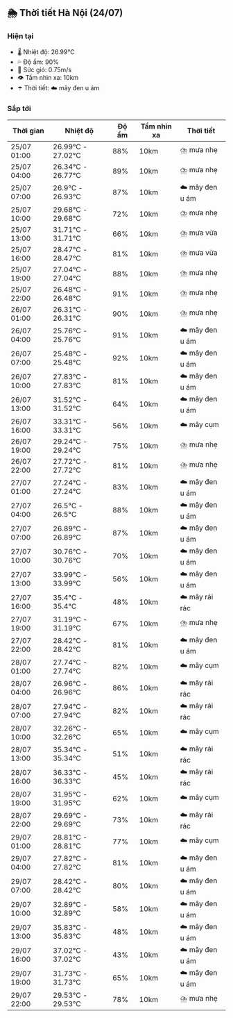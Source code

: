 ## 🌦️ Thời tiết Hà Nội (24/07)

### Hiện tại

- 🌡️ Nhiệt độ: 26.99℃
- 💦 Độ ẩm: 90%
- 💨 Sức gió: 0.75m/s
- 👁️ Tầm nhìn xa: 10km
- ☂️ Thời tiết: ☁️ mây đen u ám

### Sắp tới

| Thời gian | Nhiệt độ | Độ ẩm | Tầm nhìn xa | Thời tiết |
| --- | --- | --- | --- | --- |
| 25/07 01:00 | 26.99℃ - 27.02℃ | 88% | 10km | ⛈️ mưa nhẹ |
| 25/07 04:00 | 26.34℃ - 26.77℃ | 89% | 10km | ⛈️ mưa nhẹ |
| 25/07 07:00 | 26.9℃ - 26.93℃ | 87% | 10km | ☁️ mây đen u ám |
| 25/07 10:00 | 29.68℃ - 29.68℃ | 72% | 10km | ⛈️ mưa nhẹ |
| 25/07 13:00 | 31.71℃ - 31.71℃ | 66% | 10km | ⛈️ mưa vừa |
| 25/07 16:00 | 28.47℃ - 28.47℃ | 81% | 10km | ⛈️ mưa vừa |
| 25/07 19:00 | 27.04℃ - 27.04℃ | 88% | 10km | ⛈️ mưa nhẹ |
| 25/07 22:00 | 26.48℃ - 26.48℃ | 91% | 10km | ⛈️ mưa nhẹ |
| 26/07 01:00 | 26.31℃ - 26.31℃ | 90% | 10km | ⛈️ mưa nhẹ |
| 26/07 04:00 | 25.76℃ - 25.76℃ | 91% | 10km | ☁️ mây đen u ám |
| 26/07 07:00 | 25.48℃ - 25.48℃ | 92% | 10km | ☁️ mây đen u ám |
| 26/07 10:00 | 27.83℃ - 27.83℃ | 81% | 10km | ☁️ mây đen u ám |
| 26/07 13:00 | 31.52℃ - 31.52℃ | 64% | 10km | ☁️ mây đen u ám |
| 26/07 16:00 | 33.31℃ - 33.31℃ | 56% | 10km | ☁️ mây cụm |
| 26/07 19:00 | 29.24℃ - 29.24℃ | 75% | 10km | ⛈️ mưa nhẹ |
| 26/07 22:00 | 27.72℃ - 27.72℃ | 81% | 10km | ⛈️ mưa nhẹ |
| 27/07 01:00 | 27.24℃ - 27.24℃ | 83% | 10km | ☁️ mây đen u ám |
| 27/07 04:00 | 26.5℃ - 26.5℃ | 88% | 10km | ☁️ mây đen u ám |
| 27/07 07:00 | 26.89℃ - 26.89℃ | 87% | 10km | ☁️ mây đen u ám |
| 27/07 10:00 | 30.76℃ - 30.76℃ | 70% | 10km | ☁️ mây đen u ám |
| 27/07 13:00 | 33.99℃ - 33.99℃ | 56% | 10km | ☁️ mây đen u ám |
| 27/07 16:00 | 35.4℃ - 35.4℃ | 48% | 10km | ☁️ mây rải rác |
| 27/07 19:00 | 31.19℃ - 31.19℃ | 67% | 10km | ⛈️ mưa nhẹ |
| 27/07 22:00 | 28.42℃ - 28.42℃ | 81% | 10km | ☁️ mây đen u ám |
| 28/07 01:00 | 27.74℃ - 27.74℃ | 82% | 10km | ☁️ mây cụm |
| 28/07 04:00 | 26.96℃ - 26.96℃ | 86% | 10km | ☁️ mây rải rác |
| 28/07 07:00 | 27.94℃ - 27.94℃ | 82% | 10km | ☁️ mây rải rác |
| 28/07 10:00 | 32.26℃ - 32.26℃ | 65% | 10km | ☁️ mây cụm |
| 28/07 13:00 | 35.34℃ - 35.34℃ | 51% | 10km | ☁️ mây rải rác |
| 28/07 16:00 | 36.33℃ - 36.33℃ | 45% | 10km | ☁️ mây rải rác |
| 28/07 19:00 | 31.95℃ - 31.95℃ | 62% | 10km | ☁️ mây cụm |
| 28/07 22:00 | 29.69℃ - 29.69℃ | 73% | 10km | ☁️ mây rải rác |
| 29/07 01:00 | 28.81℃ - 28.81℃ | 77% | 10km | ☁️ mây cụm |
| 29/07 04:00 | 27.82℃ - 27.82℃ | 81% | 10km | ☁️ mây đen u ám |
| 29/07 07:00 | 28.42℃ - 28.42℃ | 80% | 10km | ☁️ mây đen u ám |
| 29/07 10:00 | 32.89℃ - 32.89℃ | 58% | 10km | ☁️ mây đen u ám |
| 29/07 13:00 | 35.83℃ - 35.83℃ | 48% | 10km | ☁️ mây đen u ám |
| 29/07 16:00 | 37.02℃ - 37.02℃ | 43% | 10km | ☁️ mây đen u ám |
| 29/07 19:00 | 31.73℃ - 31.73℃ | 65% | 10km | ☁️ mây đen u ám |
| 29/07 22:00 | 29.53℃ - 29.53℃ | 78% | 10km | ⛈️ mưa nhẹ |

